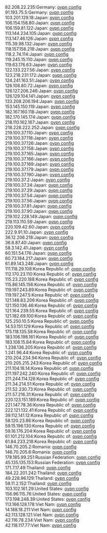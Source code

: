 82.208.22.235:Germany: [ovpn config](vpn/82_208_22_235.ovpn)  
91.193.75.5:Germany: [ovpn config](vpn/91_193_75_5.ovpn)  
103.201.129.18:Japan: [ovpn config](vpn/103_201_129_18.ovpn)  
106.154.158.80:Japan: [ovpn config](vpn/106_154_158_80.ovpn)  
106.159.81.122:Japan: [ovpn config](vpn/106_159_81_122.ovpn)  
113.144.234.105:Japan: [ovpn config](vpn/113_144_234_105.ovpn)  
113.147.46.126:Japan: [ovpn config](vpn/113_147_46_126.ovpn)  
115.39.98.132:Japan: [ovpn config](vpn/115_39_98_132.ovpn)  
118.157.158.218:Japan: [ovpn config](vpn/118_157_158_218.ovpn)  
118.2.74.114:Japan: [ovpn config](vpn/118_2_74_114.ovpn)  
119.245.15.110:Japan: [ovpn config](vpn/119_245_15_110.ovpn)  
119.63.176.63:Japan: [ovpn config](vpn/119_63_176_63.ovpn)  
122.133.227.56:Japan: [ovpn config](vpn/122_133_227_56.ovpn)  
123.218.231.172:Japan: [ovpn config](vpn/123_218_231_172.ovpn)  
124.241.163.51:Japan: [ovpn config](vpn/124_241_163_51.ovpn)  
126.108.80.72:Japan: [ovpn config](vpn/126_108_80_72.ovpn)  
126.127.206.246:Japan: [ovpn config](vpn/126_127_206_246.ovpn)  
126.129.104.141:Japan: [ovpn config](vpn/126_129_104_141.ovpn)  
133.208.206.194:Japan: [ovpn config](vpn/133_208_206_194.ovpn)  
153.145.150.119:Japan: [ovpn config](vpn/153_145_150_119.ovpn)  
182.167.160.118:Japan: [ovpn config](vpn/182_167_160_118.ovpn)  
182.170.145.174:Japan: [ovpn config](vpn/182_170_145_174.ovpn)  
218.110.162.167:Japan: [ovpn config](vpn/218_110_162_167.ovpn)  
218.228.222.252:Japan: [ovpn config](vpn/218_228_222_252.ovpn)  
219.100.37.110:Japan: [ovpn config](vpn/219_100_37_110.ovpn)  
219.100.37.118:Japan: [ovpn config](vpn/219_100_37_118.ovpn)  
219.100.37.126:Japan: [ovpn config](vpn/219_100_37_126.ovpn)  
219.100.37.158:Japan: [ovpn config](vpn/219_100_37_158.ovpn)  
219.100.37.165:Japan: [ovpn config](vpn/219_100_37_165.ovpn)  
219.100.37.166:Japan: [ovpn config](vpn/219_100_37_166.ovpn)  
219.100.37.169:Japan: [ovpn config](vpn/219_100_37_169.ovpn)  
219.100.37.179:Japan: [ovpn config](vpn/219_100_37_179.ovpn)  
219.100.37.190:Japan: [ovpn config](vpn/219_100_37_190.ovpn)  
219.100.37.2:Japan: [ovpn config](vpn/219_100_37_2.ovpn)  
219.100.37.24:Japan: [ovpn config](vpn/219_100_37_24.ovpn)  
219.100.37.29:Japan: [ovpn config](vpn/219_100_37_29.ovpn)  
219.100.37.54:Japan: [ovpn config](vpn/219_100_37_54.ovpn)  
219.100.37.56:Japan: [ovpn config](vpn/219_100_37_56.ovpn)  
219.100.37.81:Japan: [ovpn config](vpn/219_100_37_81.ovpn)  
219.100.37.90:Japan: [ovpn config](vpn/219_100_37_90.ovpn)  
219.102.228.149:Japan: [ovpn config](vpn/219_102_228_149.ovpn)  
219.113.110.59:Japan: [ovpn config](vpn/219_113_110_59.ovpn)  
220.109.42.60:Japan: [ovpn config](vpn/220_109_42_60.ovpn)  
222.9.91.10:Japan: [ovpn config](vpn/222_9_91_10.ovpn)  
36.12.206.218:Japan: [ovpn config](vpn/36_12_206_218.ovpn)  
36.8.87.40:Japan: [ovpn config](vpn/36_8_87_40.ovpn)  
58.3.142.41:Japan: [ovpn config](vpn/58_3_142_41.ovpn)  
60.151.54.176:Japan: [ovpn config](vpn/60_151_54_176.ovpn)  
60.73.184.217:Japan: [ovpn config](vpn/60_73_184_217.ovpn)  
61.89.143.248:Japan: [ovpn config](vpn/61_89_143_248.ovpn)  
111.118.29.108:Korea Republic of: [ovpn config](vpn/111_118_29_108.ovpn)  
112.170.23.110:Korea Republic of: [ovpn config](vpn/112_170_23_110.ovpn)  
115.23.220.188:Korea Republic of: [ovpn config](vpn/115_23_220_188.ovpn)  
115.86.145.156:Korea Republic of: [ovpn config](vpn/115_86_145_156.ovpn)  
119.197.243.89:Korea Republic of: [ovpn config](vpn/119_197_243_89.ovpn)  
119.197.247.5:Korea Republic of: [ovpn config](vpn/119_197_247_5.ovpn)  
121.148.83.206:Korea Republic of: [ovpn config](vpn/121_148_83_206.ovpn)  
121.150.136.46:Korea Republic of: [ovpn config](vpn/121_150_136_46.ovpn)  
121.164.239.55:Korea Republic of: [ovpn config](vpn/121_164_239_55.ovpn)  
121.182.69.100:Korea Republic of: [ovpn config](vpn/121_182_69_100.ovpn)  
125.250.10.5:Korea Republic of: [ovpn config](vpn/125_250_10_5.ovpn)  
14.53.151.129:Korea Republic of: [ovpn config](vpn/14_53_151_129.ovpn)  
175.118.135.58:Korea Republic of: [ovpn config](vpn/175_118_135_58.ovpn)  
183.106.198.161:Korea Republic of: [ovpn config](vpn/183_106_198_161.ovpn)  
183.108.15.84:Korea Republic of: [ovpn config](vpn/183_108_15_84.ovpn)  
1.238.136.205:Korea Republic of: [ovpn config](vpn/1_238_136_205.ovpn)  
1.241.96.44:Korea Republic of: [ovpn config](vpn/1_241_96_44.ovpn)  
210.204.234.94:Korea Republic of: [ovpn config](vpn/210_204_234_94.ovpn)  
210.205.215.243:Korea Republic of: [ovpn config](vpn/210_205_215_243.ovpn)  
211.104.18.14:Korea Republic of: [ovpn config](vpn/211_104_18_14.ovpn)  
211.197.242.240:Korea Republic of: [ovpn config](vpn/211_197_242_240.ovpn)  
211.244.114.126:Korea Republic of: [ovpn config](vpn/211_244_114_126.ovpn)  
211.34.214.51:Korea Republic of: [ovpn config](vpn/211_34_214_51.ovpn)  
211.52.230.73:Korea Republic of: [ovpn config](vpn/211_52_230_73.ovpn)  
211.57.216.31:Korea Republic of: [ovpn config](vpn/211_57_216_31.ovpn)  
220.123.151.189:Korea Republic of: [ovpn config](vpn/220_123_151_189.ovpn)  
221.147.78.36:Korea Republic of: [ovpn config](vpn/221_147_78_36.ovpn)  
222.121.132.41:Korea Republic of: [ovpn config](vpn/222_121_132_41.ovpn)  
39.112.141.12:Korea Republic of: [ovpn config](vpn/39_112_141_12.ovpn)  
58.120.23.86:Korea Republic of: [ovpn config](vpn/58_120_23_86.ovpn)  
59.15.196.130:Korea Republic of: [ovpn config](vpn/59_15_196_130.ovpn)  
59.16.176.204:Korea Republic of: [ovpn config](vpn/59_16_176_204.ovpn)  
61.101.212.104:Korea Republic of: [ovpn config](vpn/61_101_212_104.ovpn)  
61.84.233.218:Korea Republic of: [ovpn config](vpn/61_84_233_218.ovpn)  
146.70.205.2:Romania: [ovpn config](vpn/146_70_205_2.ovpn)  
146.70.205.6:Romania: [ovpn config](vpn/146_70_205_6.ovpn)  
178.185.99.251:Russian Federation: [ovpn config](vpn/178_185_99_251.ovpn)  
45.135.135.153:Russian Federation: [ovpn config](vpn/45_135_135_153.ovpn)  
171.7.17.49:Thailand: [ovpn config](vpn/171_7_17_49.ovpn)  
184.22.201.242:Thailand: [ovpn config](vpn/184_22_201_242.ovpn)  
49.228.96.129:Thailand: [ovpn config](vpn/49_228_96_129.ovpn)  
58.11.2.152:Thailand: [ovpn config](vpn/58_11_2_152.ovpn)  
103.102.161.29:United States: [ovpn config](vpn/103_102_161_29.ovpn)  
156.96.115.76:United States: [ovpn config](vpn/156_96_115_76.ovpn)  
173.198.248.39:United States: [ovpn config](vpn/173_198_248_39.ovpn)  
113.166.128.178:Viet Nam: [ovpn config](vpn/113_166_128_178.ovpn)  
14.188.18.211:Viet Nam: [ovpn config](vpn/14_188_18_211.ovpn)  
42.113.128.121:Viet Nam: [ovpn config](vpn/42_113_128_121.ovpn)  
42.116.78.234:Viet Nam: [ovpn config](vpn/42_116_78_234.ovpn)  
42.118.117.77:Viet Nam: [ovpn config](vpn/42_118_117_77.ovpn)  
